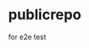 # publicrepo
for e2e test
























































































































































































































































































































































































































































































































































































































































































































































































































































































































































































































































































































































































































































































































































































































































































































































































































































































































































































































































































































































































































































































































































































































































































































































































































































































































































































